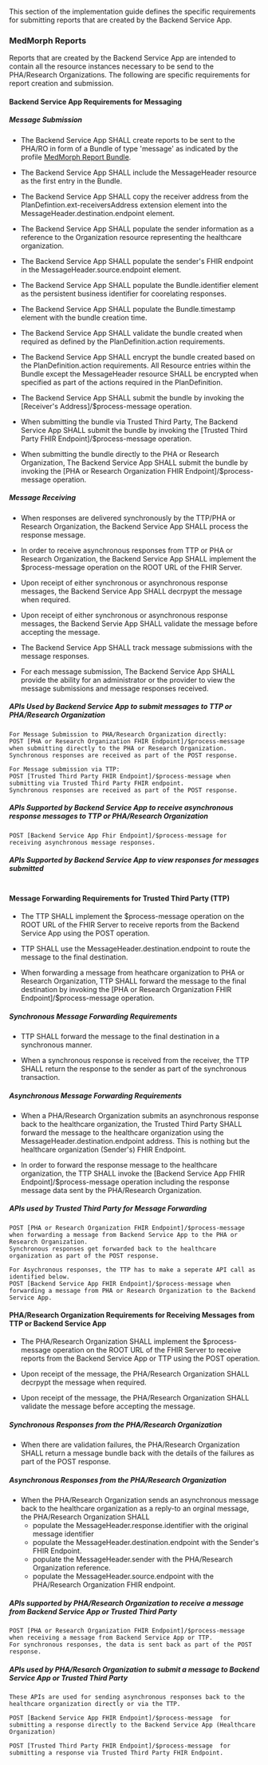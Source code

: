 This section of the implementation guide defines the specific requirements for submitting reports that are created by the Backend Service App.

### MedMorph Reports

Reports that are created by the Backend Service App are intended to contain all the resource instances necessary to be send to the PHA/Research Organizations. The following are specific requirements for report creation and submission.

#### Backend Service App Requirements for Messaging

##### Message Submission

* The Backend Service App SHALL create reports to be sent to the PHA/RO in form of a Bundle of type 'message' as indicated by the profile [MedMorph Report Bundle](StructureDefinition-medmorph-bundle.html).

* The Backend Service App SHALL include the MessageHeader resource as the first entry in the Bundle. 

* The Backend Service App SHALL copy the receiver address from the PlanDefintion.ext-receiversAddress extension element into the MessageHeader.destination.endpoint element.

* The Backend Service App SHALL populate the sender information as a reference to the Organization resource representing the healthcare organization.

* The Backend Service App SHALL populate the sender's FHIR endpoint in the MessageHeader.source.endpoint element.

* The Backend Service App SHALL populate the Bundle.identifier element as the persistent business identifier for coorelating responses. 

* The Backend Service App SHALL populate the Bundle.timestamp element with the bundle creation time. 

* The Backend Service App SHALL validate the bundle created when required as defined by the PlanDefinition.action requirements.

* The Backend Service App SHALL encrypt the bundle created based on the PlanDefinition.action requirements. All Resource entries within the Bundle except the MessageHeader resource SHALL be encrypted when specified as part of the actions required in the PlanDefinition. 

* The Backend Service App SHALL submit the bundle by invoking the [Receiver's Address]/$process-message operation.

* When submitting the bundle via Trusted Third Party, The Backend Service App SHALL submit the bundle by invoking the [Trusted Third Party FHIR Endpoint]/$process-message operation.

* When submitting the bundle directly to the PHA or Research Organization, The Backend Service App SHALL submit the bundle by invoking the [PHA or Research Organization FHIR Endpoint]/$process-message operation.

##### Message Receiving

* When responses are delivered synchronously by the TTP/PHA or Research Organization, the Backend Service App SHALL process the response message. 

* In order to receive asynchronous responses from TTP or PHA or Research Organization, the Backend Service App SHALL implement the $process-message operation on the ROOT URL of the FHIR Server.

* Upon receipt of either synchronous or asynchronous response messages, the Backend Service App SHALL decrpypt the message when required. 

* Upon receipt of either synchronous or asynchronous response messages, the Backend Servie App SHALL validate the message before accepting the message.

* The Backend Service App SHALL track message submissions with the message responses.

* For each message submission, The Backend Service App SHALL provide the ability for an administrator or the provider to view the message submissions and message responses received. 

##### APIs Used by Backend Service App to submit messages to TTP or PHA/Research Organization

```
For Message Submission to PHA/Research Organization directly:
POST [PHA or Research Organization FHIR Endpoint]/$process-message when submitting directly to the PHA or Research Organization.
Synchronous responses are received as part of the POST response.

For Message submission via TTP:
POST [Trusted Third Party FHIR Endpoint]/$process-message when submitting via Trusted Third Party FHIR endpoint.
Synchronous responses are received as part of the POST response.
```

##### APIs Supported by Backend Service App to receive asynchronous response messages to TTP or PHA/Research Organization

```
POST [Backend Service App Fhir Endpoint]/$process-message for receiving asynchronous message responses. 
```

##### APIs Supported by Backend Service App to view responses for messages submitted

```
```

#### Message Forwarding Requirements for Trusted Third Party (TTP)

* The TTP SHALL implement the $process-message operation on the ROOT URL of the FHIR Server to receive reports from the Backend Service App using the POST operation.

* TTP SHALL use the MessageHeader.destination.endpoint to route the message to the final destination. 

* When forwarding a message from heathcare organization to PHA or Research Organization, TTP SHALL forward the message to the final destination by invoking the [PHA or Research Organization FHIR Endpoint]/$process-message operation.

##### Synchronous Message Forwarding Requirements

* TTP SHALL forward the message to the final destination in a synchronous manner. 

* When a synchronous response is received from the receiver, the TTP SHALL return the response to the sender as part of the synchronous transaction.

##### Asynchronous Message Forwarding Requirements 

* When a PHA/Research Organization submits an asynchronous response back to the healthcare organization, the Trusted Third Party SHALL forward the message to the healthcare organization using the MessageHeader.destination.endpoint address. This is nothing but the healthcare organization (Sender's) FHIR Endpoint.

* In order to forward the response message to the healthcare organization, the TTP SHALL invoke the [Backend Service App FHIR Endpoint]/$process-message operation including the response message data sent by the PHA/Research Organization. 

##### APIs used by Trusted Third Party for Message Forwarding  

```
POST [PHA or Research Organization FHIR Endpoint]/$process-message when forwarding a message from Backend Service App to the PHA or Research Organization. 
Synchronous responses get forwarded back to the healthcare organization as part of the POST response.
 
For Asychronous responses, the TTP has to make a seperate API call as identified below.
POST [Backend Service App FHIR Endpoint]/$process-message when forwarding a message from PHA or Research Organization to the Backend Service App.
```

#### PHA/Research Organization Requirements for Receiving Messages from TTP or Backend Service App

* The PHA/Research Organization SHALL implement the $process-message operation on the ROOT URL of the FHIR Server to receive reports from the Backend Service App or TTP using the POST operation.

* Upon receipt of the message, the PHA/Research Organization SHALL decrpypt the message when required. 

* Upon receipt of the message, the PHA/Research Organization SHALL validate the message before accepting the message.

##### Synchronous Responses from the PHA/Research Organization

* When there are validation failures, the PHA/Research Organization SHALL return a message bundle back with the details of the failures as part of the POST response.

##### Asynchronous Responses from the PHA/Research Organization

* When the PHA/Research Organization sends an asynchronous message back to the healthcare organization as a reply-to an orginal message, the PHA/Research Organization SHALL 
	- populate the MessageHeader.response.identifier with the original message identifier 
	- populate the MessageHeader.destination.endpoint with the Sender's FHIR Endpoint.
	- populate the MessageHeader.sender with the PHA/Research Organization reference.
	- populate the MessageHeader.source.endpoint with the PHA/Research Organization FHIR endpoint.


##### APIs supported by PHA/Research Organization to receive a message from Backend Service App or Trusted Third Party 

```
POST [PHA or Research Organization FHIR Endpoint]/$process-message when receiving a message from Backend Service App or TTP. 
For synchronous responses, the data is sent back as part of the POST response.
```

##### APIs used by PHA/Resarch Organization to submit a message to Backend Service App or Trusted Third Party 

```
These APIs are used for sending asynchronous responses back to the healthcare organization directly or via the TTP.

POST [Backend Service App FHIR Endpoint]/$process-message  for submitting a response directly to the Backend Service App (Healthcare Organization)

POST [Trusted Third Party FHIR Endpoint]/$process-message  for submitting a response via Trusted Third Party FHIR Endpoint.
```